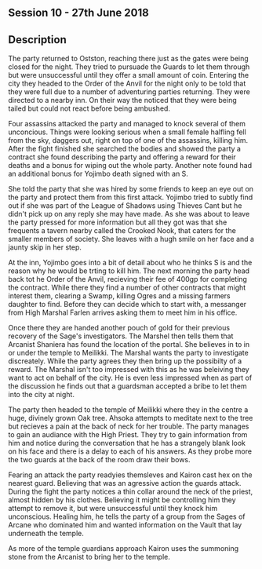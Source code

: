 ## Session 10 - 27th June 2018

## Description

The party returned to Ostston, reaching there just as the gates were being closed for the night. They tried to pursuade the Guards to let them through but were unsuccessful until they offer a small amount of coin. Entering the city they headed to the Order of the Anvil for the night only to be told that they were full due to a number of adventuring parties returning. They were directed to a nearby inn. On their way the noticed that they were being tailed but could not react before being ambushed.

Four assassins attacked the party and managed to knock several of them unconcious. Things were looking serious when a small female halfling fell from the sky, daggers out, right on top of one of the assassins, killing him. After the fight finished she searched the bodies and showed the party a contract she found describing the party and offering a reward for their deaths and a bonus for wiping out the whole party. Another note found had an additional bonus for Yojimbo death signed with an S. 

She told the party that she was hired by some friends to keep an eye out on the party and protect them from this first attack. Yojimbo tried to subtly find out if she was part of the League of Shadows using Thieves Cant but he didn't pick up on any reply she may have made. As she was about to leave the party pressed for more information but all they got was that she frequents a tavern nearby called the Crooked Nook, that caters for the smaller members of society. She leaves with a hugh smile on her face and a jaunty skip in her step.

At the inn, Yojimbo goes into a bit of detail about who he thinks S is and the reason why he would be trting to kill him. The next morning the party head back tot he Order of the Anvil, recieving their fee of 400gp for completing the contract. While there they find a number of other contracts that might interest them, clearing a Swamp, killing Ogres and a missing farmers daughter to find. Before they can decide which to start with, a messanger from High Marshal Farlen arrives asking them to meet him in his office.

Once there they are handed another pouch of gold for their previous recovery of the Sage's investigators. The Marshel then tells them that Arcanist Shaniera has found the location of the portal. She believes in to in or under the temple to Meilikki. The Marshal wants the party to investigate discreately. While the party agrees they then bring up the possibilty of a reward. The Marshal isn't too impressed with this as he was beleiving they want to act on behalf of the city. He is even less impressed when as part of the discussion he finds out that a guardsman accepted a bribe to let them into the city at night.

The party then headed to the temple of Meilikki where they in the centre a huge, divinely grown Oak tree. Ahsoka attempts to meditate next to the tree but recieves a pain at the back of neck for her trouble. The party manages to gain an audiance with the High Priest. They try to gain information from him and notice during the conversation that he has a strangely blank look on his face and there is a delay to each of his answers. As they probe more the two guards at the back of the room draw their bows. 

Fearing an attack the party readyies themsleves and Kairon cast hex on the nearest guard. Believing that was an agressive action the guards attack. During the fight the party notices a thin collar around the neck of the priest, almost hidden by his clothes. Believing it might be controlling him they attempt to remove it, but were unsuccessful until they knock him unconscious. Healing him, he tells the party of a group from the Sages of Arcane who dominated him and wanted information on the Vault that lay underneath the temple.

As more of the temple guardians approach Kairon uses the summoning stone from the Arcanist to bring her to the temple. 
